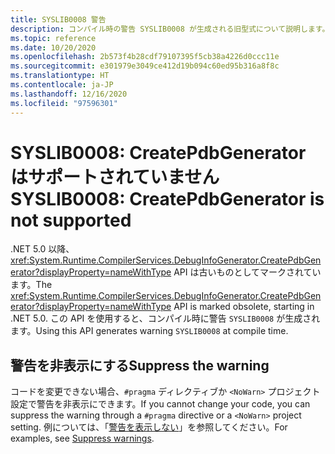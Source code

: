 ```yaml
---
title: SYSLIB0008 警告
description: コンパイル時の警告 SYSLIB0008 が生成される旧型式について説明します。
ms.topic: reference
ms.date: 10/20/2020
ms.openlocfilehash: 2b573f4b28cdf79107395f5cb38a4226d0ccc11e
ms.sourcegitcommit: e301979e3049ce412d19b094c60ed95b316a8f8c
ms.translationtype: HT
ms.contentlocale: ja-JP
ms.lasthandoff: 12/16/2020
ms.locfileid: "97596301"
---
```

# <a name="syslib0008-createpdbgenerator-is-not-supported"></a><span data-ttu-id="9cf90-103">SYSLIB0008: CreatePdbGenerator はサポートされていません</span><span class="sxs-lookup"><span data-stu-id="9cf90-103">SYSLIB0008: CreatePdbGenerator is not supported</span></span>

<span data-ttu-id="9cf90-104">.NET 5.0 以降、<xref:System.Runtime.CompilerServices.DebugInfoGenerator.CreatePdbGenerator?displayProperty=nameWithType> API は古いものとしてマークされています。</span><span class="sxs-lookup"><span data-stu-id="9cf90-104">The <xref:System.Runtime.CompilerServices.DebugInfoGenerator.CreatePdbGenerator?displayProperty=nameWithType> API is marked obsolete, starting in .NET 5.0.</span></span> <span data-ttu-id="9cf90-105">この API を使用すると、コンパイル時に警告 `SYSLIB0008` が生成されます。</span><span class="sxs-lookup"><span data-stu-id="9cf90-105">Using this API generates warning `SYSLIB0008` at compile time.</span></span>

## <a name="suppress-the-warning"></a><span data-ttu-id="9cf90-106">警告を非表示にする</span><span class="sxs-lookup"><span data-stu-id="9cf90-106">Suppress the warning</span></span>

<span data-ttu-id="9cf90-107">コードを変更できない場合、`#pragma` ディレクティブか `<NoWarn>` プロジェクト設定で警告を非表示にできます。</span><span class="sxs-lookup"><span data-stu-id="9cf90-107">If you cannot change your code, you can suppress the warning through a `#pragma` directive or a `<NoWarn>` project setting.</span></span> <span data-ttu-id="9cf90-108">例については、「[警告を表示しない](../syslib-obsoletions.md#suppress-warnings)」を参照してください。</span><span class="sxs-lookup"><span data-stu-id="9cf90-108">For examples, see [Suppress warnings](../syslib-obsoletions.md#suppress-warnings).</span></span>
